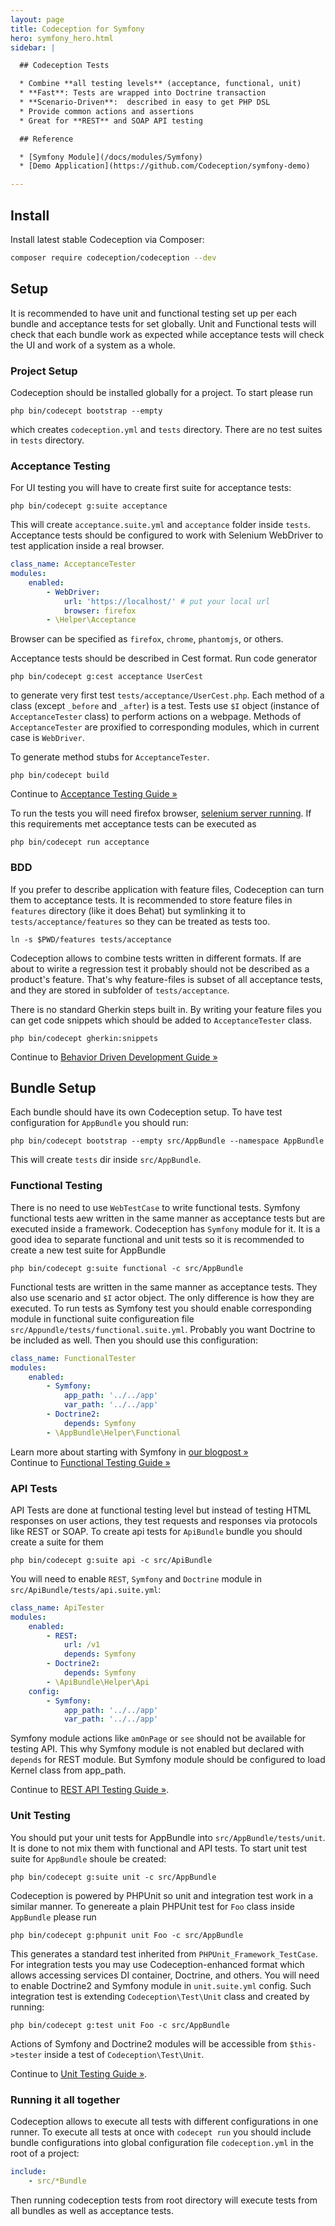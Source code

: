 ```yaml
---
layout: page
title: Codeception for Symfony
hero: symfony_hero.html
sidebar: |

  ## Codeception Tests

  * Combine **all testing levels** (acceptance, functional, unit)
  * **Fast**: Tests are wrapped into Doctrine transaction
  * **Scenario-Driven**:  described in easy to get PHP DSL
  * Provide common actions and assertions
  * Great for **REST** and SOAP API testing

  ## Reference

  * [Symfony Module](/docs/modules/Symfony) 
  * [Demo Application](https://github.com/Codeception/symfony-demo)

---
```


## Install

Install latest stable Codeception via Composer:

```bash
composer require codeception/codeception --dev
```

## Setup

It is recommended to have unit and functional testing set up per each bundle and acceptance tests for set globally. Unit and Functional tests will check that each bundle work as expected while acceptance tests will check the UI and work of a system as a whole. 

### Project Setup

Codeception should be installed globally for a project. To start please run

```
php bin/codecept bootstrap --empty
```

which creates `codeception.yml` and `tests` directory. There are no test suites in `tests` directory. 

### Acceptance Testing

For UI testing you will have to create first suite for acceptance tests:

```
php bin/codecept g:suite acceptance
```

This will create `acceptance.suite.yml` and `acceptance` folder inside `tests`. Acceptance tests should be configured to work with Selenium WebDriver to test application inside a real browser. 

```yaml
class_name: AcceptanceTester
modules:
    enabled:
        - WebDriver:
            url: 'https://localhost/' # put your local url
            browser: firefox
        - \Helper\Acceptance            
```

Browser can be specified as `firefox`, `chrome`, `phantomjs`, or others. 

Acceptance tests should be described in Cest format. Run code generator 

```
php bin/codecept g:cest acceptance UserCest
```

to generate very first test `tests/acceptance/UserCest.php`. Each method of a class (except `_before` and `_after`) is a test. Tests use `$I` object (instance of `AcceptanceTester` class) to perform actions on a webpage. Methods of `AcceptanceTester` are proxified to corresponding modules, which in current case is `WebDriver`. 

To generate method stubs for `AcceptanceTester`.

```
php bin/codecept build
```


<div class="alert alert-warning">
  <span class="glyphicon glyphicon-info-sign" aria-hidden="true"></span>
  Continue to <a href="http://codeception.com/docs/03-AcceptanceTests">Acceptance Testing Guide &raquo;</a>
</div>

To run the tests you will need firefox browser, [selenium server running](http://codeception.com/docs/modules/WebDriver#Selenium). If this requirements met acceptance tests can be executed as

```
php bin/codecept run acceptance
```

### BDD

If you prefer to describe application with feature files, Codeception can turn them to acceptance tests. It is recommended to store feature files in `features` directory (like it does Behat) but symlinking it to `tests/acceptance/features` so they can be treated as tests too. 

```
ln -s $PWD/features tests/acceptance
```

Codeception allows to combine tests written in different formats. If are about to wirite a regression test it probably should not be described as a product's feature. That's why feature-files is subset of all acceptance tests, and they are stored in subfolder of `tests/acceptance`. 

There is no standard Gherkin steps built in. By writing your feature files you can get code snippets which should be added to `AcceptanceTester` class. 

```
php bin/codecept gherkin:snippets
```

<div class="alert alert-warning">
  <span class="glyphicon glyphicon-info-sign" aria-hidden="true"></span>
  Continue to <a href="http://codeception.com/docs/07-BDD">Behavior Driven Development Guide &raquo;</a>
</div>

## Bundle Setup

Each bundle should have its own Codeception setup. To have test configuration for `AppBundle` you should run:

```
php bin/codecept bootstrap --empty src/AppBundle --namespace AppBundle
```

This will create `tests` dir inside `src/AppBundle`. 

### Functional Testing

There is no need to use `WebTestCase` to write functional tests. Symfony functional tests aew written in the same manner as acceptance tests but are executed inside a framework. Codeception has `Symfony` module for it. It is a good idea to separate functional and unit tests so it is recommended to create a new test suite for AppBundle

```
php bin/codecept g:suite functional -c src/AppBundle
```

Functional tests are written in the same manner as acceptance tests. They also use scenario and `$I` actor object. The only difference is how they are executed. To run tests as Symfony test you should enable corresponding module in functional suite configureation file `src/Appundle/tests/functional.suite.yml`. Probably you want Doctrine to be included as well. Then you should use this configuration:

```yaml
class_name: FunctionalTester
modules:
    enabled:
        - Symfony:
            app_path: '../../app'
            var_path: '../../app'
        - Doctrine2:
            depends: Symfony
        - \AppBundle\Helper\Functional
```

<div class="alert alert-warning">
  <span class="glyphicon glyphicon-info-sign" aria-hidden="true"></span>
  Learn more about starting with Symfony in <a href="http://codeception.com/09-04-2015/using-codeception-for-symfony-projects.html">our blogpost &raquo;</a>
</div>

<div class="alert alert-warning">
  <span class="glyphicon glyphicon-info-sign" aria-hidden="true"></span>
  Continue to <a href="http://codeception.com/docs/04-FunctionalTests">Functional Testing Guide &raquo;</a>
</div>

### API Tests

API Tests are done at functional testing level but instead of testing HTML responses on user actions, they test requests and responses via protocols like REST or SOAP. To create api tests for `ApiBundle` bundle you should create a suite for them

```
php bin/codecept g:suite api -c src/ApiBundle
```

You will need to enable `REST`, `Symfony` and `Doctrine` module in `src/ApiBundle/tests/api.suite.yml`:

```yaml
class_name: ApiTester
modules:
    enabled:
        - REST:
            url: /v1
            depends: Symfony
        - Doctrine2:
            depends: Symfony
        - \ApiBundle\Helper\Api
    config:
        - Symfony:
            app_path: '../../app'
            var_path: '../../app'

```

Symfony module actions like `amOnPage` or `see` should not be available for testing API. This why Symfony module is not enabled but declared with `depends` for REST module. But Symfony module should be configured to load Kernel class from app_path.


<div class="alert alert-warning">
  <span class="glyphicon glyphicon-info-sign" aria-hidden="true"></span>
  Continue to <a href="http://codeception.com/docs/10-WebServices#REST">REST API Testing Guide &raquo;</a>.
</div>


### Unit Testing

You should put your unit tests for AppBundle into `src/AppBundle/tests/unit`. It is done to not mix them with functional and API tests. To start unit test suite for `AppBundle` shoule be created:

```
php bin/codecept g:suite unit -c src/AppBundle
```

Codeception is powered by PHPUnit so unit and integration test work in a similar manner. To genereate a plain PHPUnit test for `Foo` class inside `AppBundle` please run

```
php bin/codecept g:phpunit unit Foo -c src/AppBundle
```

This generates a standard test inherited from `PHPUnit_Framework_TestCase`. For integration tests you may use Codeception-enhanced format which allows accessing services DI container, Doctrine, and others. You will need to enable Doctrine2 and Symfony module in `unit.suite.yml` config. Such integration test is extending `Codeception\Test\Unit` class and created by running:

```
php bin/codecept g:test unit Foo -c src/AppBundle
```

Actions of Symfony and Doctrine2 modules will be accessible from `$this->tester` inside a test of `Codeception\Test\Unit`.

<div class="alert alert-warning">
  <span class="glyphicon glyphicon-info-sign" aria-hidden="true"></span>
  Continue to <a href="http://codeception.com/docs/05-UnitTests">Unit Testing Guide &raquo;</a>.
</div>


### Running it all together

Codeception allows to execute all tests with different configurations in one runner. To execute all tests at once with `codecept run` you should include bundle configurations into global configuration file `codeception.yml` in the root of a project:

```yaml
include:
    - src/*Bundle
```

Then running codeception tests from root directory will execute tests from all bundles as well as acceptance tests.